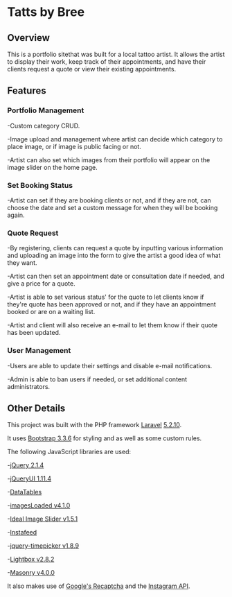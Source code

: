 # Tatts by Bree

## Overview
This is a portfolio sitethat was built for a local tattoo artist. It allows the artist to display their work, keep track of their appointments, and have their clients request a quote or view their existing appointments.

## Features

### Portfolio Management
-Custom category CRUD.

-Image upload and management where artist can decide which category to place image, or if image is public facing or not.

-Artist can also set which images from their portfolio will appear on the image slider on the home page.

### Set Booking Status
-Artist can set if they are booking clients or not, and if they are not, can choose the date and set a custom message for when they will be booking again.

### Quote Request
-By registering, clients can request a quote by inputting various information and uploading an image into the form to give the artist a good idea of what they want.

-Artist can then set an appointment date or consultation date if needed, and give a price for a quote.

-Artist is able to set various status' for the quote to let clients know if they're quote has been approved or not, and if they have an appointment booked or are on a waiting list.

-Artist and client will also receive an e-mail to let them know if their quote has been updated.

### User Management
-Users are able to update their settings and disable e-mail notifications.

-Admin is able to ban users if needed, or set additional content administrators.

## Other Details

This project was built with the PHP framework [Laravel](https://www.laravel.com) [5.2.10](https://laravel.com/docs/5.2).

It uses [Bootstrap 3.3.6](https://getbootstrap.com/) for styling and as well as some custom rules.

The following JavaScript libraries are used:

-[jQuery 2.1.4](https://jquery.com/)

-[jQueryUI 1.11.4](https://jqueryui.com/)

-[DataTables](https://datatables.net/)

-[imagesLoaded v4.1.0](http://imagesloaded.desandro.com/)

-[Ideal Image Slider v1.5.1](http://idealimageslider.com/)

-[Instafeed](http://instafeedjs.com/)

-[jquery-timepicker v1.8.9](http://jonthornton.github.com/jquery-timepicker/)

-[Lightbox v2.8.2](http://lokeshdhakar.com/projects/lightbox2/)

-[Masonry v4.0.0](http://masonry.desandro.com)

It also makes use of [Google's Recaptcha](https://www.google.com/recaptcha/intro/index.html) and the [Instagram API](https://www.instagram.com/developer/).